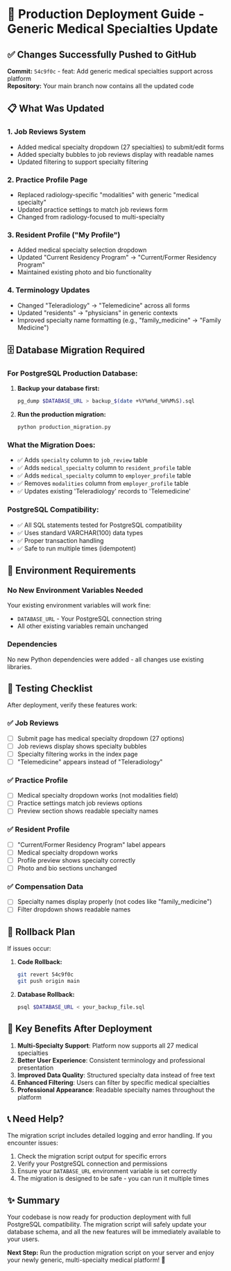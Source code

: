 # 🚀 Production Deployment Guide - Generic Medical Specialties Update

## ✅ Changes Successfully Pushed to GitHub

**Commit:** `54c9f0c` - feat: Add generic medical specialties support across platform  
**Repository:** Your main branch now contains all the updated code

## 📋 What Was Updated

### 1. **Job Reviews System**
- Added medical specialty dropdown (27 specialties) to submit/edit forms
- Added specialty bubbles to job reviews display with readable names
- Updated filtering to support specialty filtering

### 2. **Practice Profile Page** 
- Replaced radiology-specific "modalities" with generic "medical specialty"
- Updated practice settings to match job reviews form
- Changed from radiology-focused to multi-specialty

### 3. **Resident Profile ("My Profile")**
- Added medical specialty selection dropdown
- Updated "Current Residency Program" → "Current/Former Residency Program"
- Maintained existing photo and bio functionality

### 4. **Terminology Updates**
- Changed "Teleradiology" → "Telemedicine" across all forms
- Updated "residents" → "physicians" in generic contexts
- Improved specialty name formatting (e.g., "family_medicine" → "Family Medicine")

## 🗄️ Database Migration Required

### For PostgreSQL Production Database:

1. **Backup your database first:**
   ```bash
   pg_dump $DATABASE_URL > backup_$(date +%Y%m%d_%H%M%S).sql
   ```

2. **Run the production migration:**
   ```bash
   python production_migration.py
   ```

### What the Migration Does:
- ✅ Adds `specialty` column to `job_review` table
- ✅ Adds `medical_specialty` column to `resident_profile` table
- ✅ Adds `medical_specialty` column to `employer_profile` table
- ✅ Removes `modalities` column from `employer_profile` table
- ✅ Updates existing 'Teleradiology' records to 'Telemedicine'

### PostgreSQL Compatibility:
- ✅ All SQL statements tested for PostgreSQL compatibility
- ✅ Uses standard VARCHAR(100) data types
- ✅ Proper transaction handling
- ✅ Safe to run multiple times (idempotent)

## 🔧 Environment Requirements

### No New Environment Variables Needed
Your existing environment variables will work fine:
- `DATABASE_URL` - Your PostgreSQL connection string
- All other existing variables remain unchanged

### Dependencies
No new Python dependencies were added - all changes use existing libraries.

## 🧪 Testing Checklist

After deployment, verify these features work:

### ✅ Job Reviews
- [ ] Submit page has medical specialty dropdown (27 options)
- [ ] Job reviews display shows specialty bubbles
- [ ] Specialty filtering works in the index page
- [ ] "Telemedicine" appears instead of "Teleradiology"

### ✅ Practice Profile  
- [ ] Medical specialty dropdown works (not modalities field)
- [ ] Practice settings match job reviews options
- [ ] Preview section shows readable specialty names

### ✅ Resident Profile
- [ ] "Current/Former Residency Program" label appears
- [ ] Medical specialty dropdown works
- [ ] Profile preview shows specialty correctly
- [ ] Photo and bio sections unchanged

### ✅ Compensation Data
- [ ] Specialty names display properly (not codes like "family_medicine")
- [ ] Filter dropdown shows readable names

## 🚨 Rollback Plan

If issues occur:

1. **Code Rollback:**
   ```bash
   git revert 54c9f0c
   git push origin main
   ```

2. **Database Rollback:**
   ```bash
   psql $DATABASE_URL < your_backup_file.sql
   ```

## 🎯 Key Benefits After Deployment

1. **Multi-Specialty Support**: Platform now supports all 27 medical specialties
2. **Better User Experience**: Consistent terminology and professional presentation
3. **Improved Data Quality**: Structured specialty data instead of free text
4. **Enhanced Filtering**: Users can filter by specific medical specialties
5. **Professional Appearance**: Readable specialty names throughout the platform

## 📞 Need Help?

The migration script includes detailed logging and error handling. If you encounter issues:

1. Check the migration script output for specific errors
2. Verify your PostgreSQL connection and permissions
3. Ensure your `DATABASE_URL` environment variable is set correctly
4. The migration is designed to be safe - you can run it multiple times

## ✨ Summary

Your codebase is now ready for production deployment with full PostgreSQL compatibility. The migration script will safely update your database schema, and all the new features will be immediately available to your users.

**Next Step:** Run the production migration script on your server and enjoy your newly generic, multi-specialty medical platform! 🎉
